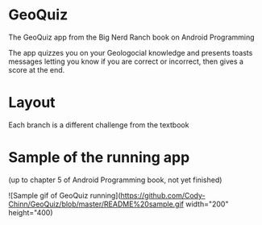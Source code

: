 # GeoQuiz
The GeoQuiz app from the Big Nerd Ranch book on Android Programming

The app quizzes you on your Geologocial knowledge and presents toasts messages
letting you know if you are correct or incorrect, then gives a score at the end.

# Layout
Each branch is a different challenge from the textbook

# Sample of the running app
(up to chapter 5 of Android Programming book, not yet finished)

![Sample gif of GeoQuiz running](https://github.com/Cody-Chinn/GeoQuiz/blob/master/README%20sample.gif width="200" height="400)

